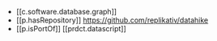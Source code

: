 

- [[c.software.database.graph]]
- [[p.hasRepository]] https://github.com/replikativ/datahike
- [[p.isPortOf]] [[prdct.datascript]]
